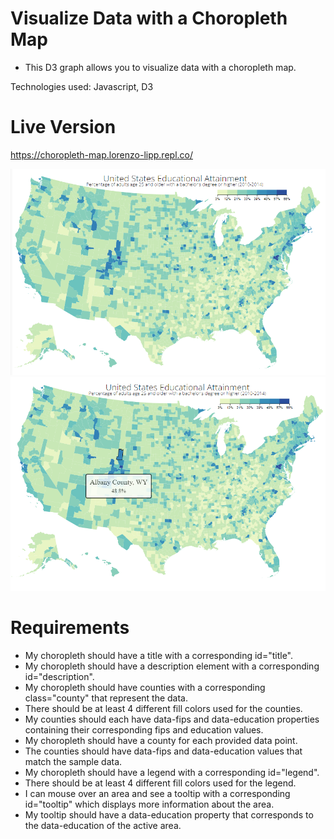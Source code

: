 # Visualize Data with a Choropleth Map

- This D3 graph allows you to visualize data with a choropleth map.

Technologies used: Javascript, D3

# Live Version

https://choropleth-map.lorenzo-lipp.repl.co/

![image](./images/preview-1.png)
![image](./images/preview-2.png)

# Requirements

- My choropleth should have a title with a corresponding id="title".
- My choropleth should have a description element with a corresponding id="description".
- My choropleth should have counties with a corresponding class="county" that represent the data.
- There should be at least 4 different fill colors used for the counties.
- My counties should each have data-fips and data-education properties containing their corresponding fips and education values.
- My choropleth should have a county for each provided data point.
- The counties should have data-fips and data-education values that match the sample data.
- My choropleth should have a legend with a corresponding id="legend".
- There should be at least 4 different fill colors used for the legend.
- I can mouse over an area and see a tooltip with a corresponding id="tooltip" which displays more information about the area.
- My tooltip should have a data-education property that corresponds to the data-education of the active area.